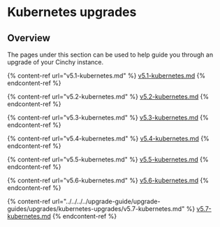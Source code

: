 # Kubernetes upgrades

## Overview

The pages under this section can be used to help guide you through an upgrade of your Cinchy instance.

{% content-ref url="v5.1-kubernetes.md" %}
[v5.1-kubernetes.md](v5.1-kubernetes.md)
{% endcontent-ref %}

{% content-ref url="v5.2-kubernetes.md" %}
[v5.2-kubernetes.md](v5.2-kubernetes.md)
{% endcontent-ref %}

{% content-ref url="v5.3-kubernetes.md" %}
[v5.3-kubernetes.md](v5.3-kubernetes.md)
{% endcontent-ref %}

{% content-ref url="v5.4-kubernetes.md" %}
[v5.4-kubernetes.md](v5.4-kubernetes.md)
{% endcontent-ref %}

{% content-ref url="v5.5-kubernetes.md" %}
[v5.5-kubernetes.md](v5.5-kubernetes.md)
{% endcontent-ref %}

{% content-ref url="v5.6-kubernetes.md" %}
[v5.6-kubernetes.md](v5.6-kubernetes.md)
{% endcontent-ref %}

{% content-ref url="../../../../upgrade-guide/upgrade-guides/upgrades/kubernetes-upgrades/v5.7-kubernetes.md" %}
[v5.7-kubernetes.md](../../../../upgrade-guide/upgrade-guides/upgrades/kubernetes-upgrades/v5.7-kubernetes.md)
{% endcontent-ref %}
